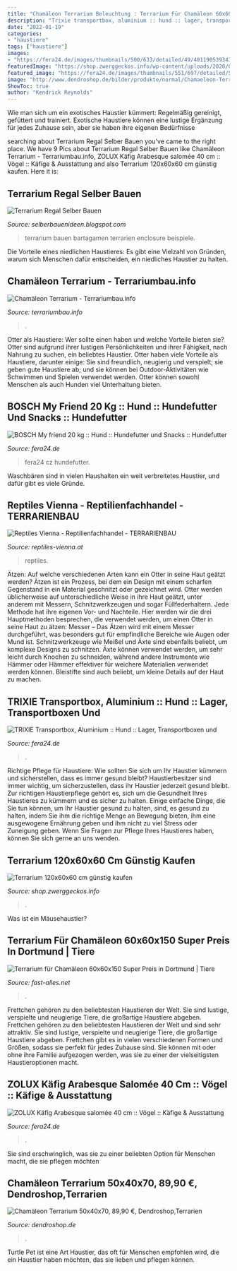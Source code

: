 ```yaml
---
title: "Chamäleon Terrarium Beleuchtung : Terrarium Für Chamäleon 60x60x150 Super Preis In Dortmund"
description: "Trixie transportbox, aluminium :: hund :: lager, transportboxen und"
date: "2022-01-19"
categories:
- "haustiere"
tags: ["haustiere"]
images:
- "https://fera24.de/images/thumbnails/500/633/detailed/49/4011905393438F2.jpg"
featuredImage: "https://shop.zwerggeckos.info/wp-content/uploads/2020/01/reptizoo-glas-terrarium-120x60x60cm-zerlegbar-verschickbar-rk0227ohne-inhalt-1.jpg"
featured_image: "https://fera24.de/images/thumbnails/551/697/detailed/55/3336021041003F2.jpeg"
image: "http://www.dendroshop.de/bilder/produkte/normal/Chamaeleon-Terrarium-50x40x70.jpg"
ShowToc: true
author: "Kendrick Reynolds"
---
```



Wie man sich um ein exotisches Haustier kümmert: Regelmäßig gereinigt, gefüttert und trainiert.
Exotische Haustiere können eine lustige Ergänzung für jedes Zuhause sein, aber sie haben ihre eigenen Bedürfnisse

	

		
searching about Terrarium Regal Selber Bauen you've came to the right place. We have 9 Pics about Terrarium Regal Selber Bauen like Chamäleon Terrarium - Terrariumbau.info, ZOLUX Käfig Arabesque salomée 40 cm :: Vögel :: Käfige &amp; Ausstattung and also Terrarium 120x60x60 cm günstig kaufen. Here it is:
		
    
## Terrarium Regal Selber Bauen

<img loading=lazy src="http://www.harbiglas.de/media/Dachschraegenterrarium.JPG" onerror="this.onerror=null;this.src='https://tse4.mm.bing.net/th?id=OIP.0TPO0NDnqopsCVMmzXkzVgHaFj&amp;pid=15.1';" alt="Terrarium Regal Selber Bauen">

_Source: selberbauenideen.blogspot.com_

>terrarium bauen bartagamen terrarien enclosure beispiele. 

	

Die Vorteile eines niedlichen Haustieres: Es gibt eine Vielzahl von Gründen, warum sich Menschen dafür entscheiden, ein niedliches Haustier zu halten.

    
## Chamäleon Terrarium - Terrariumbau.info

<img loading=lazy src="https://terrariumbau.info/easymedia/image-include/391-chamäleon-terrarium/?random=978594299&amp;maxWidth=0&amp;embedded=0&amp;thumbnail=large" onerror="this.onerror=null;this.src='https://tse1.mm.bing.net/th?id=OIP.Qg50On5EaNjYM-IIVlrqIwHaJ3&amp;pid=15.1';" alt="Chamäleon Terrarium - Terrariumbau.info">

_Source: terrariumbau.info_

>. 

	

Otter als Haustiere: Wer sollte einen haben und welche Vorteile bieten sie?
Otter sind aufgrund ihrer lustigen Persönlichkeiten und ihrer Fähigkeit, nach Nahrung zu suchen, ein beliebtes Haustier. Otter haben viele Vorteile als Haustiere, darunter einige: Sie sind freundlich, neugierig und verspielt; sie geben gute Haustiere ab; und sie können bei Outdoor-Aktivitäten wie Schwimmen und Spielen verwendet werden. Otter können sowohl Menschen als auch Hunden viel Unterhaltung bieten.

    
## BOSCH My Friend 20 Kg :: Hund :: Hundefutter Und Snacks :: Hundefutter

<img loading=lazy src="https://fera24.de/images/thumbnails/1222/1544/detailed/44/2028_m.jpg" onerror="this.onerror=null;this.src='https://tse4.mm.bing.net/th?id=OIP.TezfK29HEFQqm7ioOBUjKAHaJW&amp;pid=15.1';" alt="BOSCH My friend 20 kg :: Hund :: Hundefutter und Snacks :: Hundefutter">

_Source: fera24.de_

>fera24 cz hundefutter. 

	

Waschbären sind in vielen Haushalten ein weit verbreitetes Haustier, und dafür gibt es viele Gründe.

    
## Reptiles Vienna - Reptilienfachhandel - TERRARIENBAU

<img loading=lazy src="http://www.reptiles-vienna.at/s/cc_images/cache_2453498284.jpg?t=1418329192" onerror="this.onerror=null;this.src='https://tse3.mm.bing.net/th?id=OIP.ig9SAZyJYn8dg2eHy7Y2SwHaJ4&amp;pid=15.1';" alt="Reptiles Vienna - Reptilienfachhandel - TERRARIENBAU">

_Source: reptiles-vienna.at_

>reptiles. 

	

Ätzen: Auf welche verschiedenen Arten kann ein Otter in seine Haut geätzt werden?
Ätzen ist ein Prozess, bei dem ein Design mit einem scharfen Gegenstand in ein Material geschnitzt oder gezeichnet wird. Otter werden üblicherweise auf unterschiedliche Weise in ihre Haut geätzt, unter anderem mit Messern, Schnitzwerkzeugen und sogar Füllfederhaltern. Jede Methode hat ihre eigenen Vor- und Nachteile. Hier werden wir die drei Hauptmethoden besprechen, die verwendet werden, um einen Otter in seine Haut zu ätzen: Messer – Das Ätzen wird mit einem Messer durchgeführt, was besonders gut für empfindliche Bereiche wie Augen oder Mund ist. Schnitzwerkzeuge wie Meißel und Äxte sind ebenfalls beliebt, um komplexe Designs zu schnitzen. Äxte können verwendet werden, um sehr leicht durch Knochen zu schneiden, während andere Instrumente wie Hämmer oder Hämmer effektiver für weichere Materialien verwendet werden können. Bleistifte sind auch beliebt, um kleine Details auf der Haut zu machen.

    
## TRIXIE Transportbox, Aluminium :: Hund :: Lager, Transportboxen Und

<img loading=lazy src="https://fera24.de/images/thumbnails/500/633/detailed/49/4011905393438F2.jpg" onerror="this.onerror=null;this.src='https://tse3.mm.bing.net/th?id=OIP.nuznQkSuC3ixXuFpZXgeJAHaJY&amp;pid=15.1';" alt="TRIXIE Transportbox, Aluminium :: Hund :: Lager, Transportboxen und">

_Source: fera24.de_

>. 

	

Richtige Pflege für Haustiere: Wie sollten Sie sich um Ihr Haustier kümmern und sicherstellen, dass es immer gesund bleibt?
Haustierbesitzer sind immer wichtig, um sicherzustellen, dass ihr Haustier jederzeit gesund bleibt. Zur richtigen Haustierpflege gehört es, sich um die Gesundheit Ihres Haustieres zu kümmern und es sicher zu halten. Einige einfache Dinge, die Sie tun können, um Ihr Haustier gesund zu halten, sind, es gesund zu halten, indem Sie ihm die richtige Menge an Bewegung bieten, ihm eine ausgewogene Ernährung geben und ihm nicht zu viel Stress oder Zuneigung geben. Wenn Sie Fragen zur Pflege Ihres Haustieres haben, können Sie sich gerne an uns wenden.

    
## Terrarium 120x60x60 Cm Günstig Kaufen

<img loading=lazy src="https://shop.zwerggeckos.info/wp-content/uploads/2020/01/reptizoo-glas-terrarium-120x60x60cm-zerlegbar-verschickbar-rk0227ohne-inhalt-1.jpg" onerror="this.onerror=null;this.src='https://tse2.mm.bing.net/th?id=OIP.x5li8qLOWOPEz7HXhuCDQwHaE7&amp;pid=15.1';" alt="Terrarium 120x60x60 cm günstig kaufen">

_Source: shop.zwerggeckos.info_

>. 

	

Was ist ein Mäusehaustier?

    
## Terrarium Für Chamäleon 60x60x150 Super Preis In Dortmund | Tiere

<img loading=lazy src="https://www.fast-alles.net/pictures/bild-20180919165151.jpg" onerror="this.onerror=null;this.src='https://tse1.mm.bing.net/th?id=OIP.wx5lWn4KBbf7PnlXZYXGkwHaFj&amp;pid=15.1';" alt="Terrarium für Chamäleon 60x60x150 Super Preis in Dortmund | Tiere">

_Source: fast-alles.net_

>. 

	

Frettchen gehören zu den beliebtesten Haustieren der Welt. Sie sind lustige, verspielte und neugierige Tiere, die großartige Haustiere abgeben.
Frettchen gehören zu den beliebtesten Haustieren der Welt und sind sehr attraktiv. Sie sind lustige, verspielte und neugierige Tiere, die großartige Haustiere abgeben. Frettchen gibt es in vielen verschiedenen Formen und Größen, sodass sie perfekt für jedes Zuhause sind. Sie können mit oder ohne ihre Familie aufgezogen werden, was sie zu einer der vielseitigsten Haustieroptionen macht.

    
## ZOLUX Käfig Arabesque Salomée 40 Cm :: Vögel :: Käfige &amp; Ausstattung

<img loading=lazy src="https://fera24.de/images/thumbnails/551/697/detailed/55/3336021041003F2.jpeg" onerror="this.onerror=null;this.src='https://tse2.mm.bing.net/th?id=OIP.ol621gEavgj33w61Lbi8oQHaJX&amp;pid=15.1';" alt="ZOLUX Käfig Arabesque salomée 40 cm :: Vögel :: Käfige &amp; Ausstattung">

_Source: fera24.de_

>. 

	

Sie sind erschwinglich, was sie zu einer beliebten Option für Menschen macht, die sie pflegen möchten

    
## Chamäleon Terrarium 50x40x70, 89,90 €, Dendroshop,Terrarien

<img loading=lazy src="http://www.dendroshop.de/bilder/produkte/normal/Chamaeleon-Terrarium-50x40x70.jpg" onerror="this.onerror=null;this.src='https://tse1.mm.bing.net/th?id=OIP.BH9rPYc1sSRYTbsKq2VaIAAAAA&amp;pid=15.1';" alt="Chamäleon Terrarium 50x40x70, 89,90 €, Dendroshop,Terrarien">

_Source: dendroshop.de_

>. 

	

Turtle Pet ist eine Art Haustier, das oft für Menschen empfohlen wird, die ein Haustier haben möchten, das sie lieben und pflegen können.


